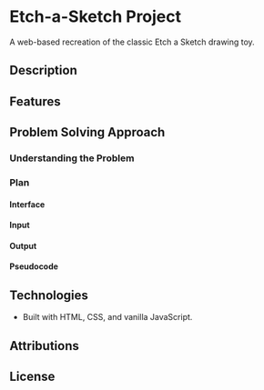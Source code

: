 # Etch-a-Sketch Project

A web-based recreation of the classic Etch a Sketch drawing toy.

## Description

## Features

## Problem Solving Approach

### Understanding the Problem

### Plan

#### Interface

#### Input

#### Output

#### Pseudocode

## Technologies
- Built with HTML, CSS, and vanilla JavaScript.

## Attributions

## License